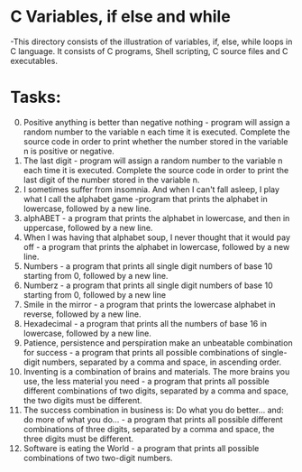 # C Variables, if else and while

-This directory consists of the illustration of variables, if, else, while loops in C language.
It consists of C programs, Shell scripting, C source files and C executables.

# Tasks: 

0. Positive anything is better than negative nothing - program will assign a random number to the variable n each time it is executed. Complete the source code in order to print whether the number stored in the variable n is positive or negative.
1. The last digit -  program will assign a random number to the variable n each time it is executed. Complete the source code in order to print the last digit of the number stored in the variable n.
2. I sometimes suffer from insomnia. And when I can't fall asleep, I play what I call the alphabet game -program that prints the alphabet in lowercase, followed by a new line.
3. alphABET - a program that prints the alphabet in lowercase, and then in uppercase, followed by a new line.
4. When I was having that alphabet soup, I never thought that it would pay off -  a program that prints the alphabet in lowercase, followed by a new line.
5. Numbers - a program that prints all single digit numbers of base 10 starting from 0, followed by a new line.
6. Numberz - a program that prints all single digit numbers of base 10 starting from 0, followed by a new line
7. Smile in the mirror - a program that prints the lowercase alphabet in reverse, followed by a new line.
8. Hexadecimal - a program that prints all the numbers of base 16 in lowercase, followed by a new line.
9. Patience, persistence and perspiration make an unbeatable combination for success - a program that prints all possible combinations of single-digit numbers, separated by a comma and space, in ascending order.
10. Inventing is a combination of brains and materials. The more brains you use, the less material you need - a program that prints all possible different combinations of two digits, separated by a comma and space, the two digits must be different.
11. The success combination in business is: Do what you do better... and: do more of what you do... -  a program that prints all possible different combinations of three digits, separated by a comma and space, the three digits must be different.
12. Software is eating the World - a program that prints all possible combinations of two two-digit numbers.
  

